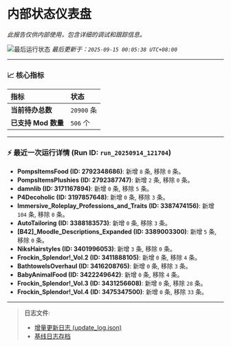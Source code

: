 # 内部状态仪表盘

*此报告仅供内部使用，包含详细的调试和跟踪信息。*

![最后运行状态](https://img.shields.io/badge/Last%20Run-Success-green)
*最后更新于：`2025-09-15 00:05:38 UTC+08:00`*

---

### 📈 **核心指标**

| 指标 | 状态 |
| :--- | :--- |
| **当前待办总数** | ``20900`` 条 |
| **已支持 Mod 数量** | ``506`` 个 |

---

### ⚡ **最近一次运行详情 (Run ID: ``run_20250914_121704``)**

*   **PompsItemsFood (ID: 2792348686)**: 新增 `8` 条, 移除 `0` 条。
*   **PompsItemsPlushies (ID: 2792387747)**: 新增 `2` 条, 移除 `0` 条。
*   **damnlib (ID: 3171167894)**: 新增 `0` 条, 移除 `5` 条。
*   **P4Decoholic (ID: 3197857648)**: 新增 `0` 条, 移除 `3` 条。
*   **Immersive_Roleplay_Professions_and_Traits (ID: 3387474156)**: 新增 `104` 条, 移除 `0` 条。
*   **AutoTailoring (ID: 3388183573)**: 新增 `0` 条, 移除 `3` 条。
*   **[B42]_Moodle_Descriptions_Expanded (ID: 3389003300)**: 新增 `5` 条, 移除 `0` 条。
*   **NiksHairstyles (ID: 3401996053)**: 新增 `3` 条, 移除 `0` 条。
*   **Frockin_Splendor!_Vol.2 (ID: 3411888105)**: 新增 `0` 条, 移除 `4` 条。
*   **BathtowelsOverhaul (ID: 3416208765)**: 新增 `0` 条, 移除 `3` 条。
*   **BabyAnimalFood (ID: 3422249642)**: 新增 `0` 条, 移除 `4` 条。
*   **Frockin_Splendor!_Vol.3 (ID: 3431256608)**: 新增 `0` 条, 移除 `28` 条。
*   **Frockin_Splendor!_Vol.4 (ID: 3475347500)**: 新增 `0` 条, 移除 `33` 条。

---

> **日志文件**:
> *   [增量更新日志 (update_log.json)](../data/logs/update_log.json)
> *   [基线日志存档](../data/logs/archive/)
